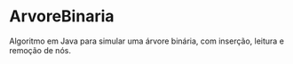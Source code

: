 # ArvoreBinaria
Algoritmo em Java para simular uma árvore binária, com inserção, leitura e remoção de nós.
